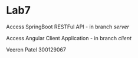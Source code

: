 # Lab7 
Access SpringBoot RESTFul API - in branch *server* 

Access Angular Client Application - in branch *client*

Veeren Patel
300129067
